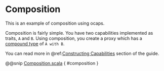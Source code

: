 # Composition

This is an example of composition using ocaps.

Composition is fairly simple.  You have two capabilities implemented as traits, `A` and `B`.  Using composition, you create a proxy which has a [compound type](https://docs.scala-lang.org/tour/compound-types.html) of `A with B`.

You can read more in @ref:[Constructing Capabilities](../guide/construction.md) section of the guide.

@@snip [Composition.scala]($examples$/Composition.scala) { #composition }

